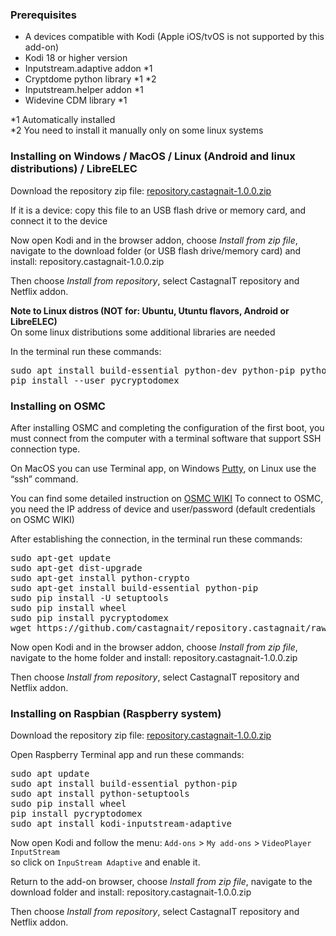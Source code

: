 ### Prerequisites
* A devices compatible with Kodi (Apple iOS/tvOS is not supported by this add-on)
* Kodi 18 or higher version
* Inputstream.adaptive addon *1
* Cryptdome python library *1 *2
* Inputstream.helper addon *1
* Widevine CDM library *1

*1 Automatically installed<br/>
*2 You need to install it manually only on some linux systems

### Installing on Windows / MacOS / Linux (Android and linux distributions) / LibreELEC
Download the repository zip file: [repository.castagnait-1.0.0.zip](https://github.com/castagnait/repository.castagnait/raw/master/repository.castagnait-1.0.0.zip)

If it is a device: copy this file to an USB flash drive or memory card, and connect it to the device

Now open Kodi and in the browser addon, choose _Install from zip file_, navigate to the download folder (or USB flash drive/memory card) and install: repository.castagnait-1.0.0.zip

Then choose _Install from repository_, select CastagnaIT repository and Netflix addon.

**Note to Linux distros (NOT for: Ubuntu, Utuntu flavors, Android or LibreELEC)**<br/>
On some linux distributions some additional libraries are needed

In the terminal run these commands:<br/>
<pre>
sudo apt install build-essential python-dev python-pip python-setuptools
pip install --user pycryptodomex
</pre>

### Installing on OSMC
After installing OSMC and completing the configuration of the first boot, you must connect from the computer with a terminal software that support SSH connection type.

On MacOS you can use Terminal app, on Windows [Putty](https://www.chiark.greenend.org.uk/~sgtatham/putty/latest.html), on Linux use the “ssh” command.

You can find some detailed instruction on [OSMC WIKI](https://osmc.tv/wiki/general/accessing-the-command-line/)
To connect to OSMC, you need the IP address of device and user/password (default credentials on OSMC WIKI)

After establishing the connection, in the terminal run these commands:
<pre>
sudo apt-get update
sudo apt-get dist-upgrade
sudo apt-get install python-crypto
sudo apt-get install build-essential python-pip
sudo pip install -U setuptools
sudo pip install wheel
sudo pip install pycryptodomex
wget https://github.com/castagnait/repository.castagnait/raw/master/repository.castagnait-1.0.0.zip
</pre>

Now open Kodi and in the browser addon, choose _Install from zip file_, navigate to the home folder and install: repository.castagnait-1.0.0.zip

Then choose _Install from repository_, select CastagnaIT repository and Netflix addon.

### Installing on Raspbian (Raspberry system)
Download the repository zip file: [repository.castagnait-1.0.0.zip](https://github.com/castagnait/repository.castagnait/raw/master/repository.castagnait-1.0.0.zip)

Open Raspberry Terminal app and run these commands:
<pre>
sudo apt update
sudo apt install build-essential python-pip
sudo apt install python-setuptools
sudo pip install wheel
pip install pycryptodomex
sudo apt install kodi-inputstream-adaptive
</pre>

Now open Kodi and follow the menu: `Add-ons` > `My add-ons` > `VideoPlayer InputStream`<br/>
so click on `InpuStream Adaptive` and enable it.

Return to the add-on browser, choose _Install from zip file_, navigate to the download folder and install: repository.castagnait-1.0.0.zip

Then choose _Install from repository_, select CastagnaIT repository and Netflix addon.
